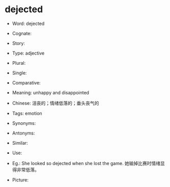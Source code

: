 # dejected

- Word: dejected
- Cognate: 
- Story: 

- Type: adjective
- Plural: 
- Single: 
- Comparative: 
- Meaning: unhappy and disappointed
- Chinese: 沮丧的；情绪低落的；垂头丧气的
- Tags: emotion
- Synonyms: 
- Antonyms: 
- Similar: 
- Use: 
- Eg.: She looked so dejected when she lost the game. 她输掉比赛时情绪显得非常低落。
- Picture: 

